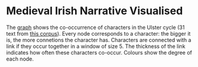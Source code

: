 # Medieval Irish Narrative Visualised

The [graph](http://ancatmara.github.io/ulster_project/) shows the co-occurrence of characters in the Ulster cycle (31 text from [this corpus](https://github.com/ancatmara/old_irish_corpora/tree/master/ulster/lemmatized)). Every node corresponds to a character: the bigger it is, the more connetions the character has. Characters are connected with a link if they occur together in a window of size 5. The thickness of the link indicates how often these characters co-occur. Colours show the degree of each node.
